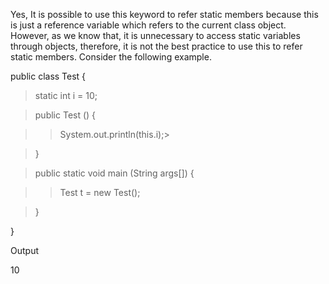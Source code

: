 Yes, It is possible to use this keyword to refer static members because
this is just a reference variable which refers to the current class
object. However, as we know that, it is unnecessary to access static
variables through objects, therefore, it is not the best practice to use
this to refer static members. Consider the following example.

public class Test {

>static int i = 10;

>public Test () {

>>System.out.println(this.i);>

>}

>public static void main (String args\[\]) {

>>Test t = new Test();

>}

}

Output

10